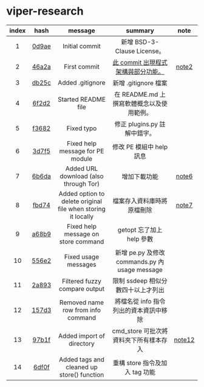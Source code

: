 # viper-research

| index |  hash |       message       | summary | note |
|:-----:|:-----:|:-------------------:|:-------:|:----:|
|   1   | [0d9ae] | Initial commit      | 新增 BSD-3-Clause License。        |
|   2   | [46a2a] | First commit        | [此 commit 出現程式架構與部分功能。]| [note2] |
|   3   | [db25c] | Added .gitignore    | 新增 .gitignore 檔案        |
|   4   | [6f2d2] | Started README file | 在 README.md 上撰寫軟體概念以及使用範例。        |
|   5   | [f3682] | Fixed typo          | 修正 plugins.py 註解中錯字。        |
|   6   | [3d7f5] | Fixed help message for PE module | 修改 PE 模組中 help 訊息 |
|   7   | [6b6da] | Added URL download (also through Tor) | 增加下載功能 | [note6] |
|   8   | [fbd74] | Added option to delete original file when storing it locally | 檔案存入資料庫時將原檔刪除 | [note7] |
|   9   | [a68b9] | Fixed help message on store command | getopt 忘了加上 help 參數 |
|  10   | [556e2] | Fixed usage messages | 新增 pe.py 及修改 commands.py 內 usage message |
|  11   | [2a893] | Filtered fuzzy compare output | 限制 ssdeep 相似分數四十以上才列出 
|  12   | [157d3] | Removed name row from info command | 將檔名從 info 指令列出的資本資訊中移除 
|  13   | [97b1f] | Added import of directory | cmd_store 可批次將資料夾下所有樣本存入 | [note12] |
|  14   | [6df0f] | Added tags and cleaned up store() function | 重構 store 指令及加入 tag 功能 |

[0d9ae]:https://github.com/viper-framework/viper/tree/0d9ae
[46a2a]:https://github.com/viper-framework/viper/tree/46a2a
[db25c]:https://github.com/viper-framework/viper/tree/db25c
[6f2d2]:https://github.com/viper-framework/viper/tree/6f2d2
[f3682]:https://github.com/viper-framework/viper/tree/f3682
[6b6da]:https://github.com/viper-framework/viper/tree/6b6da
[fbd74]:https://github.com/viper-framework/viper/tree/fbd74
[a68b9]:https://github.com/viper-framework/viper/tree/a68b9
[556e2]:https://github.com/viper-framework/viper/tree/556e2
[2a893]:https://github.com/viper-framework/viper/tree/2a893
[157d3]:https://github.com/viper-framework/viper/tree/157d3
[97b1f]:https://github.com/viper-framework/viper/tree/97b1f
[3d7f5]:https://github.com/viper-framework/viper/tree/3d7f5
[6df0f]:https://github.com/viper-framework/viper/tree/6df0f

[此 commit 出現程式架構與部分功能。]:https://github.com/18z/viper-trace

[note2]:https://github.com/18z/viper-research/tree/master/materials/2-46a2a
[note6]:https://github.com/18z/viper-research/tree/master/materials/6-6b6da
[note7]:https://github.com/18z/viper-research/tree/master/materials/7-fbd74
[note12]:https://github.com/18z/viper-research/tree/master/materials/12-97b1f
